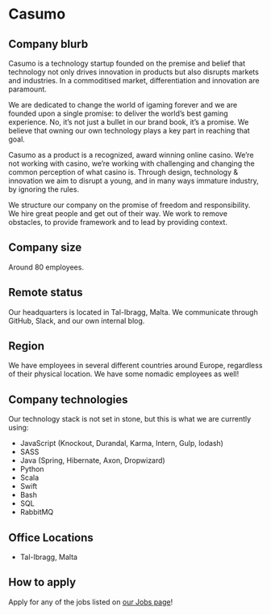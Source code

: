 # Casumo

## Company blurb

Casumo is a technology startup founded on the premise and belief that technology not only drives innovation in products but also disrupts markets and industries. In a commoditised market, differentiation and innovation are paramount.

We are dedicated to change the world of igaming forever and we are founded upon a single promise: to deliver the world’s best gaming experience. No, it’s not just a bullet in our brand book, it’s a promise. We believe that owning our own technology plays a key part in reaching that goal.

Casumo as a product is a recognized, award winning online casino. We’re not working with casino, we’re working with challenging and changing the common perception of what casino is. Through design, technology & innovation we aim to disrupt a young, and in many ways immature industry, by ignoring the rules.

We structure our company on the promise of freedom and responsibility. We hire great people and get out of their way. We work to remove obstacles, to provide framework and to lead by providing context.

## Company size

Around 80 employees.

## Remote status

Our headquarters is located in Tal-Ibragg, Malta. We communicate through GitHub, Slack, and our own internal blog.

## Region

We have employees in several different countries around Europe, regardless of their physical location. We have some nomadic employees as well!

## Company technologies

Our technology stack is not set in stone, but this is what we are currently using:
- JavaScript (Knockout, Durandal, Karma, Intern, Gulp, lodash)
- SASS
- Java (Spring, Hibernate, Axon, Dropwizard)
- Python
- Scala
- Swift
- Bash
- SQL
- RabbitMQ

## Office Locations

- Tal-Ibragg, Malta

## How to apply

Apply for any of the jobs listed on [our Jobs page](http://www.casumocareers.com/)!
